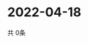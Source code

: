 # 2022-04-18
  共 0条

  <!-- BEGIN -->
  <!-- 最后更新时间Mon Apr 18 2022 16:07:36 GMT+0000 (Coordinated Universal Time) -->
  
  <!-- END -->
  
  